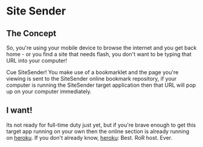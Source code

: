 Site Sender
===========
The Concept
-----------
So, you're using your mobile device to browse the internet and you get back home - or you find a site that needs flash, you don't want to be typing that URL into your computer!

Cue SiteSender! You make use of a bookmarklet and the page you're viewing is sent to the SiteSender online bookmark repository, if your computer is running the SiteSender target application then that URL will pop up on your computer immediately.

I want!
-------
Its not ready for full-time duty just yet, but if you're brave enough to get this target app running on your own then the online section is already running on [heroku][1]. If you don't already know, [heroku][1]: Best. RoR host. Ever.

 [1]: http://heroku.com ("heroku rails hosting")